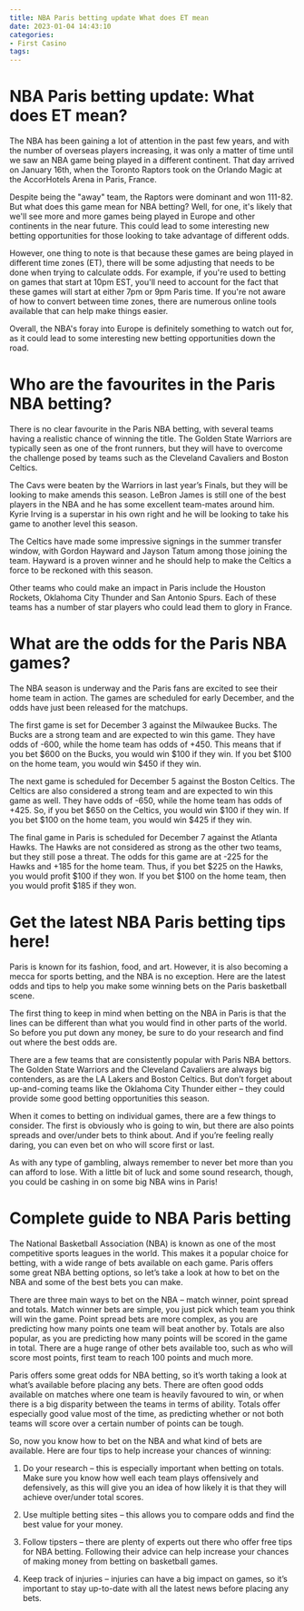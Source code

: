 ```yaml
---
title: NBA Paris betting update What does ET mean
date: 2023-01-04 14:43:10
categories:
- First Casino
tags:
---
```



#  NBA Paris betting update: What does ET mean?

The NBA has been gaining a lot of attention in the past few years, and with the number of overseas players increasing, it was only a matter of time until we saw an NBA game being played in a different continent. That day arrived on January 16th, when the Toronto Raptors took on the Orlando Magic at the AccorHotels Arena in Paris, France.

Despite being the "away" team, the Raptors were dominant and won 111-82. But what does this game mean for NBA betting? Well, for one, it's likely that we'll see more and more games being played in Europe and other continents in the near future. This could lead to some interesting new betting opportunities for those looking to take advantage of different odds.

However, one thing to note is that because these games are being played in different time zones (ET), there will be some adjusting that needs to be done when trying to calculate odds. For example, if you're used to betting on games that start at 10pm EST, you'll need to account for the fact that these games will start at either 7pm or 9pm Paris time. If you're not aware of how to convert between time zones, there are numerous online tools available that can help make things easier.

Overall, the NBA's foray into Europe is definitely something to watch out for, as it could lead to some interesting new betting opportunities down the road.

#  Who are the favourites in the Paris NBA betting?

There is no clear favourite in the Paris NBA betting, with several teams having a realistic chance of winning the title. The Golden State Warriors are typically seen as one of the front runners, but they will have to overcome the challenge posed by teams such as the Cleveland Cavaliers and Boston Celtics.

The Cavs were beaten by the Warriors in last year’s Finals, but they will be looking to make amends this season. LeBron James is still one of the best players in the NBA and he has some excellent team-mates around him. Kyrie Irving is a superstar in his own right and he will be looking to take his game to another level this season.

The Celtics have made some impressive signings in the summer transfer window, with Gordon Hayward and Jayson Tatum among those joining the team. Hayward is a proven winner and he should help to make the Celtics a force to be reckoned with this season.

Other teams who could make an impact in Paris include the Houston Rockets, Oklahoma City Thunder and San Antonio Spurs. Each of these teams has a number of star players who could lead them to glory in France.

#  What are the odds for the Paris NBA games?

The NBA season is underway and the Paris fans are excited to see their home team in action. The games are scheduled for early December, and the odds have just been released for the matchups.

The first game is set for December 3 against the Milwaukee Bucks. The Bucks are a strong team and are expected to win this game. They have odds of -600, while the home team has odds of +450. This means that if you bet $600 on the Bucks, you would win $100 if they win. If you bet $100 on the home team, you would win $450 if they win.

The next game is scheduled for December 5 against the Boston Celtics. The Celtics are also considered a strong team and are expected to win this game as well. They have odds of -650, while the home team has odds of +425. So, if you bet $650 on the Celtics, you would win $100 if they win. If you bet $100 on the home team, you would win $425 if they win.

The final game in Paris is scheduled for December 7 against the Atlanta Hawks. The Hawks are not considered as strong as the other two teams, but they still pose a threat. The odds for this game are at -225 for the Hawks and +185 for the home team. Thus, if you bet $225 on the Hawks, you would profit $100 if they won. If you bet $100 on the home team, then you would profit $185 if they won.

#  Get the latest NBA Paris betting tips here!

Paris is known for its fashion, food, and art. However, it is also becoming a mecca for sports betting, and the NBA is no exception. Here are the latest odds and tips to help you make some winning bets on the Paris basketball scene.

The first thing to keep in mind when betting on the NBA in Paris is that the lines can be different than what you would find in other parts of the world. So before you put down any money, be sure to do your research and find out where the best odds are.

There are a few teams that are consistently popular with Paris NBA bettors. The Golden State Warriors and the Cleveland Cavaliers are always big contenders, as are the LA Lakers and Boston Celtics. But don’t forget about up-and-coming teams like the Oklahoma City Thunder either – they could provide some good betting opportunities this season.

When it comes to betting on individual games, there are a few things to consider. The first is obviously who is going to win, but there are also points spreads and over/under bets to think about. And if you’re feeling really daring, you can even bet on who will score first or last.

As with any type of gambling, always remember to never bet more than you can afford to lose. With a little bit of luck and some sound research, though, you could be cashing in on some big NBA wins in Paris!

#  Complete guide to NBA Paris betting

The National Basketball Association (NBA) is known as one of the most competitive sports leagues in the world. This makes it a popular choice for betting, with a wide range of bets available on each game. Paris offers some great NBA betting options, so let’s take a look at how to bet on the NBA and some of the best bets you can make.

There are three main ways to bet on the NBA – match winner, point spread and totals. Match winner bets are simple, you just pick which team you think will win the game. Point spread bets are more complex, as you are predicting how many points one team will beat another by. Totals are also popular, as you are predicting how many points will be scored in the game in total. There are a huge range of other bets available too, such as who will score most points, first team to reach 100 points and much more.

Paris offers some great odds for NBA betting, so it’s worth taking a look at what’s available before placing any bets. There are often good odds available on matches where one team is heavily favoured to win, or when there is a big disparity between the teams in terms of ability. Totals offer especially good value most of the time, as predicting whether or not both teams will score over a certain number of points can be tough.

So, now you know how to bet on the NBA and what kind of bets are available. Here are four tips to help increase your chances of winning:

1) Do your research – this is especially important when betting on totals. Make sure you know how well each team plays offensively and defensively, as this will give you an idea of how likely it is that they will achieve over/under total scores.

2) Use multiple betting sites – this allows you to compare odds and find the best value for your money.

3) Follow tipsters – there are plenty of experts out there who offer free tips for NBA betting. Following their advice can help increase your chances of making money from betting on basketball games.

4) Keep track of injuries – injuries can have a big impact on games, so it’s important to stay up-to-date with all the latest news before placing any bets.